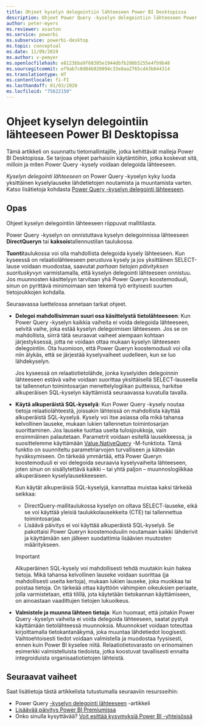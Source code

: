 ```yaml
---
title: Ohjeet kyselyn delegointiin lähteeseen Power BI Desktopissa
description: Ohjeet Power Query -kyselyn delegointiin lähteeseen Power BI Desktopissa.
author: peter-myers
ms.reviewer: asaxton
ms.service: powerbi
ms.subservice: powerbi-desktop
ms.topic: conceptual
ms.date: 11/09/2019
ms.author: v-pemyer
ms.openlocfilehash: e8123bba9f68305e1944dbfb280b5255e4fb9b48
ms.sourcegitcommit: ef9ab7c0d84b926094c33e8aa2765cd43b844314
ms.translationtype: HT
ms.contentlocale: fi-FI
ms.lasthandoff: 01/03/2020
ms.locfileid: "75622150"
---
```

# <a name="query-folding-guidance-in-power-bi-desktop"></a>Ohjeet kyselyn delegointiin lähteeseen Power BI Desktopissa

Tämä artikkeli on suunnattu tietomallintajille, jotka kehittävät malleja Power BI Desktopissa. Se tarjoaa ohjeet parhaisiin käytäntöihin, jotka koskevat sitä, milloin ja miten Power Query -kysely voidaan delegoida lähteeseen.

_Kyselyn delegointi lähteeseen_ on Power Query -kyselyn kyky luoda yksittäinen kyselylauseke lähdetietojen noutamista ja muuntamista varten. Katso lisätietoja kohdasta [Power Query -kyselyn delegointi lähteeseen](/power-query/power-query-folding).

## <a name="guidance"></a>Opas

Ohjeet kyselyn delegointiin lähteeseen riippuvat mallitilasta.

Power Query -kyselyn on onnistuttava kyselyn delegoinnissa lähteeseen **DirectQueryn** tai **kaksois**tallennustilan taulukossa.

**Tuonti**taulukossa voi olla mahdollista delegoida kysely lähteeseen. Kun kyseessä on relaatiolähteeseen perustuva kysely ja jos yksittäinen SELECT-lause voidaan muodostaa, saavutat _parhaan tietojen päivityksen suorituskyvyn_ varmistamalla, että kyselyn delegointi lähteeseen onnistuu. Jos muunnosten käsittelyyn tarvitaan yhä Power Queryn koostemoduuli, sinun on pyrittävä minimoimaan sen tekemä työ erityisesti suurten tietojoukkojen kohdalla.

Seuraavassa luettelossa annetaan tarkat ohjeet.

- **Delegoi mahdollisimman suuri osa käsittelystä tietolähteeseen**: Kun Power Query -kyselyn kaikkia vaiheita ei voida delegoida lähteeseen, selvitä vaihe, joka estää kyselyn delegoimisen lähteeseen. Jos se on mahdollista, siirrä tätä seuraavat vaiheet aiempaan kohtaan järjestyksessä, jotta ne voidaan ottaa mukaan kyselyn lähteeseen delegointiin. Ota huomioon, että Power Queryn koostemoduuli voi olla niin älykäs, että se järjestää kyselyvaiheet uudelleen, kun se luo lähdekyselyn.

    Jos kyseessä on relaatiotietolähde, jonka kyselyiden delegoinnin lähteeseen estävä vaihe voidaan suorittaa yksittäisellä SELECT-lauseella tai tallennetun toimintosarjan menettelylogiikan puitteissa, harkitse alkuperäisen SQL-kyselyn käyttämistä seuraavassa kuvatulla tavalla.

- **Käytä alkuperäistä SQL-kyselyä**: Kun Power Query -kysely noutaa tietoja relaatiolähteestä, joissakin lähteissä on mahdollista käyttää alkuperäistä SQL-kyselyä. Kysely voi itse asiassa olla mikä tahansa kelvollinen lauseke, mukaan lukien tallennetun toimintosarjan suorittaminen. Jos lauseke tuottaa useita tulosjoukkoja, vain ensimmäinen palautetaan. Parametrit voidaan esitellä lausekkeessa, ja suosittelemme käyttämään [Value.NativeQuery](/powerquery-m/value-nativequery) -M-funktiota. Tämä funktio on suunniteltu parametriarvojen turvalliseen ja kätevään hyväksymiseen. On tärkeää ymmärtää, että Power Queryn koostemoduuli ei voi delegoida seuraavia kyselyvaiheita lähteeseen, joten sinun on sisällytettävä kaikki – tai yhtä paljon – muunnoslogiikkaa alkuperäiseen kyselylausekkeeseen.

    Kun käytät alkuperäisiä SQL-kyselyjä, kannattaa muistaa kaksi tärkeää seikkaa:

    - DirectQuery-mallitaulukossa kyselyn on oltava SELECT-lauseke, eikä se voi käyttää yleisiä taulukkolausekkeita (CTE) tai tallennettua toimintosarjaa.
    - Lisäävä päivitys ei voi käyttää alkuperäistä SQL-kyselyä. Se pakottaisi Power Queryn koostemoduulin noutamaan kaikki lähderivit ja käyttämään sen jälkeen suodattimia lisäävien muutosten määritykseen.

    > [!IMPORTANT]
    > Alkuperäinen SQL-kysely voi mahdollisesti tehdä muutakin kuin hakea tietoja. Mikä tahansa kelvollinen lauseke voidaan suorittaa (ja mahdollisesti useita kertoja), mukaan lukien lauseke, joka muokkaa tai poistaa tietoja. On tärkeää ottaa käyttöön vähimpien oikeuksien periaate, jolla varmistetaan, että tilillä, jota käytetään tietokannan käyttämiseen, on ainoastaan vaadittujen tietojen lukuoikeus.

- **Valmistele ja muunna lähteen tietoja**: Kun huomaat, että joitakin Power Query -kyselyn vaiheita ei voida delegoida lähteeseen, saatat pystyä käyttämään tietolähteessä muunnoksia. Muunnokset voidaan toteuttaa kirjoittamalla tietokantanäkymä, joka muuntaa lähdetiedot loogisesti. Vaihtoehtoisesti tiedot voidaan valmistella ja muodostaa fyysisesti, ennen kuin Power BI kyselee niitä. Relaatiotietovarasto on erinomainen esimerkki valmistelluista tiedoista, jotka koostuvat tavallisesti ennalta integroiduista organisaatiotietojen lähteistä.

## <a name="next-steps"></a>Seuraavat vaiheet

Saat lisätietoja tästä artikkelista tutustumalla seuraaviin resursseihin:

- Power Query [-kyselyn delegointi lähteeseen](/power-query/power-query-folding) -artikkeli
- [Lisäävää päivitys Power BI Premiumissa](../service-premium-incremental-refresh.md)
- Onko sinulla kysyttävää? [Voit esittää kysymyksiä Power BI -yhteisössä](https://community.powerbi.com/)
